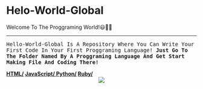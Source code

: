 # Helo-World-Global
Welcome To The Proggraming World!😃👏👏
<hr>
<p><tt>Hello-World-Global Is A Repository Where You Can 
Write Your First Code In Your First Proggraming Language! 
<b>Just Go To The Folder Named By A Proggraming Language And Get Start Making File And Coding There!</tt></p>
<a href="https://github.com/VerronCoss/Helo-World-Global/tree/main/HTML">HTML/</a>
<a href="https://github.com/VerronCoss/Helo-World-Global/tree/main/JavaScript">JavaScript/
<a href="https://github.com/VerronCoss/Helo-World-Global/tree/main/Python">Python/</a>
<a href="https://github.com/VerronCoss/Helo-World-Global/tree/main/Ruby">Ruby/</a>
<center><img src="https://media.tenor.com/images/326ea2f447cf2b6f6e1a21fee799f2b5/tenor.gif"></center>
